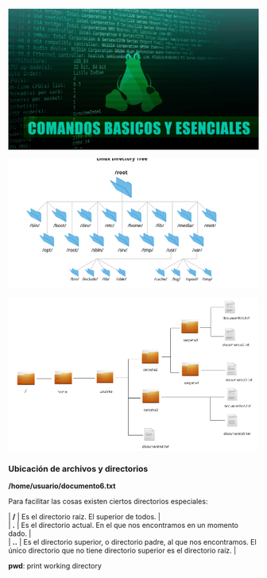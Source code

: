 
![ComandosBasicos][1]



![SistemaArchivos1][2]


![SistemaArchivos2][3]

### Ubicación de archivos y directorios


**/home/usuario/documento6.txt**

Para facilitar las cosas existen ciertos directorios especiales:

| **/** | Es el directorio raíz. El superior de todos. |  
| **.** | Es el directorio actual. En el que nos encontramos en un momento dado. |  
| **..** | Es el directorio superior, o directorio padre, al que nos encontramos. El único directorio que no tiene directorio superior es el directorio raíz. |   




**pwd**: print working directory

[1]: Imagenes/ComandosBasicosLinux.jpg
[2]: Imagenes/SistemaDeArchivos1.PNG
[3]: Imagenes/SistetmaDeArchivos2.png
